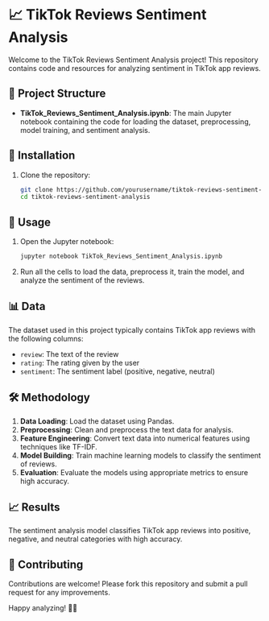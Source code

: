 # 📈 TikTok Reviews Sentiment Analysis

Welcome to the TikTok Reviews Sentiment Analysis project! This repository contains code and resources for analyzing sentiment in TikTok app reviews.

## 📁 Project Structure

- **TikTok_Reviews_Sentiment_Analysis.ipynb**: The main Jupyter notebook containing the code for loading the dataset, preprocessing, model training, and sentiment analysis.

## 🔧 Installation

1. Clone the repository:
    ```bash
    git clone https://github.com/yourusername/tiktok-reviews-sentiment-analysis.git
    cd tiktok-reviews-sentiment-analysis
    ```

## 🚀 Usage

1. Open the Jupyter notebook:
    ```bash
    jupyter notebook TikTok_Reviews_Sentiment_Analysis.ipynb
    ```

2. Run all the cells to load the data, preprocess it, train the model, and analyze the sentiment of the reviews.

## 📊 Data

The dataset used in this project typically contains TikTok app reviews with the following columns:
- `review`: The text of the review
- `rating`: The rating given by the user
- `sentiment`: The sentiment label (positive, negative, neutral)

## 🛠️ Methodology

1. **Data Loading**: Load the dataset using Pandas.
2. **Preprocessing**: Clean and preprocess the text data for analysis.
3. **Feature Engineering**: Convert text data into numerical features using techniques like TF-IDF.
4. **Model Building**: Train machine learning models to classify the sentiment of reviews.
5. **Evaluation**: Evaluate the models using appropriate metrics to ensure high accuracy.

## 📈 Results

The sentiment analysis model classifies TikTok app reviews into positive, negative, and neutral categories with high accuracy.

## 🤝 Contributing

Contributions are welcome! Please fork this repository and submit a pull request for any improvements.

Happy analyzing! 🧐✨
